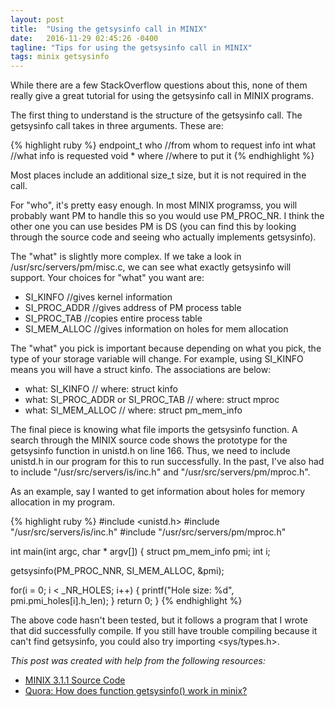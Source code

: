 ```yaml
---
layout: post
title:  "Using the getsysinfo call in MINIX"
date:   2016-11-29 02:45:26 -0400
tagline: "Tips for using the getsysinfo call in MINIX"
tags: minix getsysinfo
---
```


While there are a few StackOverflow questions about this, none of them really give
a great tutorial for using the getsysinfo call in MINIX programs.

The first thing to understand is the structure of the getsysinfo call. The 
getsysinfo call takes in three arguments. These are:

{% highlight ruby %}
endpoint_t who //from whom to request info
int what //what info is requested
void * where //where to put it
{% endhighlight %}

Most places include an additional size_t size, but it is not required in the call.

For "who", it's pretty easy enough. In most MINIX programss, you will probably
 want PM to handle this so you would use PM_PROC_NR. I think the other one you 
can use besides PM is DS (you can find this by looking through the source code 
and seeing who actually implements getsysinfo).

The "what" is slightly more complex. If we take a look in /usr/src/servers/pm/misc.c, we can see 
what exactly getsysinfo will support. Your choices for "what" you want are:

* SI_KINFO //gives kernel information
* SI_PROC_ADDR //gives address of PM process table
* SI_PROC_TAB //copies entire process table
* SI_MEM_ALLOC //gives information on holes for mem allocation

The "what" you pick is important because depending on what you pick, the type of 
your storage variable will change. For example, using SI_KINFO means you will have 
a struct kinfo. The associations are below:

* what: SI_KINFO // where: struct kinfo
* what: SI_PROC_ADDR or SI_PROC_TAB // where: struct mproc
* what: SI_MEM_ALLOC // where: struct pm_mem_info

The final piece is knowing what file imports the getsysinfo function. A search through 
the MINIX source code shows the prototype for the getsysinfo function in 
unistd.h on line 166. Thus, we need to include unistd.h in our program for this 
to run successfully. In the past, I've also had to include "/usr/src/servers/is/inc.h" and "/usr/src/servers/pm/mproc.h".

As an example, say I wanted to get information about holes for memory allocation in my program.

{% highlight ruby %}
#include <unistd.h>
#include "/usr/src/servers/is/inc.h"
#include "/usr/src/servers/pm/mproc.h"

int main(int argc, char * argv[]) {
  struct pm_mem_info pmi;
  int i;

  getsysinfo(PM_PROC_NNR, SI_MEM_ALLOC, &pmi);
  
  for(i = 0; i < _NR_HOLES; i++) {
    printf("Hole size: %d", pmi.pmi_holes[i].h_len);
  }
  return 0;
}
{% endhighlight %} 

The above code hasn't been tested, but it follows a program that I wrote that did successfully compile. If you still have trouble compiling because it can't find getsysinfo, you could also try importing <sys/types.h>.

_This post was created with help from the following resources:_

* [MINIX 3.1.1 Source Code][src]
* [Quora: How does function getsysinfo() work in minix?][quora]

[src]: http://fxr.watson.org/fxr/search?v=minix-3-1-1&im=3&string=getsysinfo
[quora]: https://www.quora.com/How-does-function-getsysinfo-work-in-minix
